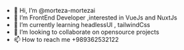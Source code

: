 - 👋 Hi, I’m @morteza-mortezai 
- 👀 I’m FrontEnd Developer ,interested in VueJs and NuxtJs
- 🌱 I’m currently learning headlessUI , tailwindCss
- 💞️ I’m looking to collaborate on opensource projects
- 📫 How to reach me +989362532122

<!---
morteza-mortezai/morteza-mortezai is a ✨ special ✨ repository because its `README.md` (this file) appears on your GitHub profile.
You can click the Preview link to take a look at your changes.
--->
